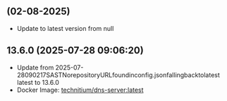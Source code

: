 
##  (02-08-2025)
- Update to latest version from null
## 13.6.0 (2025-07-28 09:06:20)
- Update from 2025-07-28090217SASTNorepositoryURLfoundinconfig.jsonfallingbacktolatest
latest to 13.6.0
- Docker Image: [technitium/dns-server:latest](https://hub.docker.com/r/technitium/dns-server)

